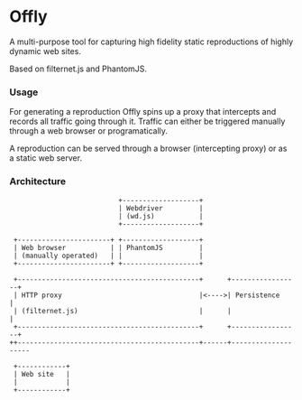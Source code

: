 # Offly

A multi-purpose tool for capturing high fidelity static reproductions of highly dynamic web sites.

Based on filternet.js and PhantomJS.

### Usage

For generating a reproduction Offly spins up a proxy that intercepts and records all traffic going through it. Traffic can either be triggered manually through a web browser or programatically.

A reproduction can be served through a browser (intercepting proxy) or as a static web server.

### Architecture

```
                           +-------------------+                           
                           | Webdriver         |                           
                           | (wd.js)           |                           
                           +-------------------+                           
                                                                           
 +-----------------------+ +-------------------+                           
 | Web browser           | | PhantomJS         |                           
 | (manually operated)   | |                   |                           
 +-----------------------+ +-------------------+                           
                                                                           
 +---------------------------------------------+      +-----------------+  
 | HTTP proxy                                  |<---->| Persistence     |  
 | (filternet.js)                              |      |                 |  
 +---------------------------------------------+      +-----------------+  
++---------------------------------------------+------+--------------------
                                                                           
 +------------+                                                            
 | Web site   |                                                            
 |            |                                                            
 +------------+                                                            
```
